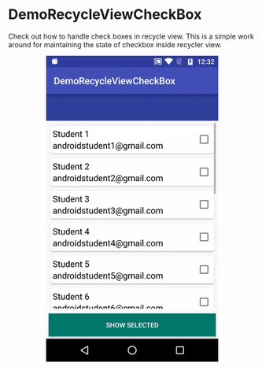# DemoRecycleViewCheckBox
Check out how to handle check boxes in recycle view.
This is a simple work around for maintaining the state of checkbox inside recycler view.


<p align="center">
  <img src="https://github.com/amitrai98/DemoRecycleViewCheckBox/blob/master/demo.gif?raw=true" width="350"/>
</p>

